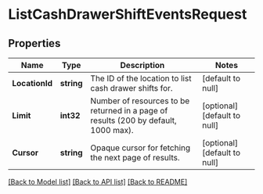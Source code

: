 # ListCashDrawerShiftEventsRequest

## Properties

 Name           | Type       | Description                                                                         | Notes                        
----------------|------------|-------------------------------------------------------------------------------------|------------------------------
 **LocationId** | **string** | The ID of the location to list cash drawer shifts for.                              | [default to null]            
 **Limit**      | **int32**  | Number of resources to be returned in a page of results (200 by default, 1000 max). | [optional] [default to null] 
 **Cursor**     | **string** | Opaque cursor for fetching the next page of results.                                | [optional] [default to null] 

[[Back to Model list]](../README.md#documentation-for-models) [[Back to API list]](../README.md#documentation-for-api-endpoints) [[Back to README]](../README.md)

